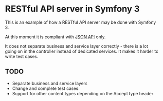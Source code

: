 RESTful API server in Symfony 3
=========

This is an example of how a RESTful API server may be done with Symfony 3.

At this moment it is compliant with [JSON API](http://jsonapi.org/) only.

It does not separate business and service layer correctly - there is a lot going on in the controller instead of dedicated services. It makes it harder to write test cases.

## TODO ##

* Separate business and service layers
* Change and complete test cases
* Support for other content types depending on the Accept type header
